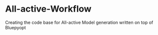 # All-active-Workflow
Creating the code base for All-active Model generation written on top of Bluepyopt
